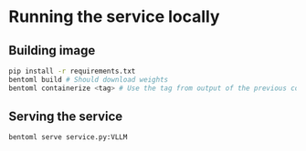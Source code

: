 # Running the service locally

## Building image
```bash
pip install -r requirements.txt
bentoml build # Should download weights
bentoml containerize <tag> # Use the tag from output of the previous command
```


## Serving the service
```bash
bentoml serve service.py:VLLM
```

